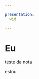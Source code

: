 ```yaml
---

presentation:
  wid

---
```


<!-- slide  -->
# Eu
<!-- slide  -->
teste da nota
<!-- slide vertical=true -->
estou
